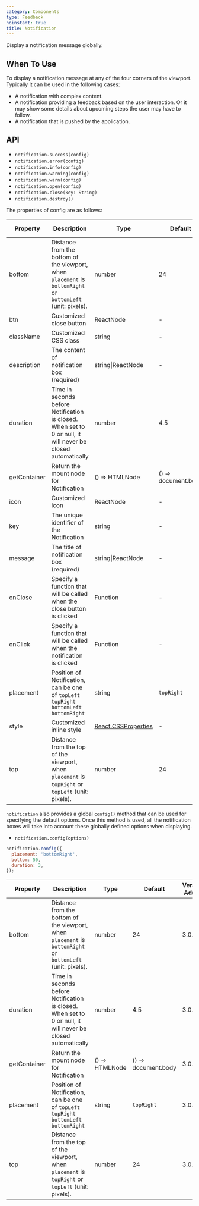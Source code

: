 ```yaml
---
category: Components
type: Feedback
noinstant: true
title: Notification
---
```


Display a notification message globally.

## When To Use

To display a notification message at any of the four corners of the viewport. Typically it can be used in the following cases:

- A notification with complex content.
- A notification providing a feedback based on the user interaction. Or it may show some details about upcoming steps the user may have to follow.
- A notification that is pushed by the application.

## API

- `notification.success(config)`
- `notification.error(config)`
- `notification.info(config)`
- `notification.warning(config)`
- `notification.warn(config)`
- `notification.open(config)`
- `notification.close(key: String)`
- `notification.destroy()`

The properties of config are as follows:

| Property | Description | Type | Default | Version Added |
| --- | --- | --- | --- | --- |
| bottom | Distance from the bottom of the viewport, when `placement` is `bottomRight` or `bottomLeft` (unit: pixels). | number | 24 | 3.0.0 |
| btn | Customized close button | ReactNode | - | 3.0.0 |
| className | Customized CSS class | string | - | 3.0.0 |
| description | The content of notification box (required) | string\|ReactNode | - | 3.0.0 |
| duration | Time in seconds before Notification is closed. When set to 0 or null, it will never be closed automatically | number | 4.5 | 3.0.0 |
| getContainer | Return the mount node for Notification | () => HTMLNode | () => document.body | 3.0.0 |
| icon | Customized icon | ReactNode | - | 3.0.0 |
| key | The unique identifier of the Notification | string | - | 3.0.0 |
| message | The title of notification box (required) | string\|ReactNode | - | 3.0.0 |
| onClose | Specify a function that will be called when the close button is clicked | Function | - | 3.0.0 |
| onClick | Specify a function that will be called when the notification is clicked | Function | - | 3.11.0 |
| placement | Position of Notification, can be one of `topLeft` `topRight` `bottomLeft` `bottomRight` | string | `topRight` | 3.0.0 |
| style | Customized inline style | [React.CSSProperties](https://github.com/DefinitelyTyped/DefinitelyTyped/blob/e434515761b36830c3e58a970abf5186f005adac/types/react/index.d.ts#L794) | - | 3.0.0 |
| top | Distance from the top of the viewport, when `placement` is `topRight` or `topLeft` (unit: pixels). | number | 24 | 3.0.0 |

`notification` also provides a global `config()` method that can be used for specifying the default options. Once this method is used, all the notification boxes will take into account these globally defined options when displaying.

- `notification.config(options)`

```js
notification.config({
  placement: 'bottomRight',
  bottom: 50,
  duration: 3,
});
```

| Property | Description | Type | Default | Version Added |
| --- | --- | --- | --- | --- |
| bottom | Distance from the bottom of the viewport, when `placement` is `bottomRight` or `bottomLeft` (unit: pixels). | number | 24 | 3.0.0 |
| duration | Time in seconds before Notification is closed. When set to 0 or null, it will never be closed automatically | number | 4.5 | 3.0.0 |
| getContainer | Return the mount node for Notification | () => HTMLNode | () => document.body | 3.0.0 |
| placement | Position of Notification, can be one of `topLeft` `topRight` `bottomLeft` `bottomRight` | string | `topRight` | 3.0.0 |
| top | Distance from the top of the viewport, when `placement` is `topRight` or `topLeft` (unit: pixels). | number | 24 | 3.0.0 |
